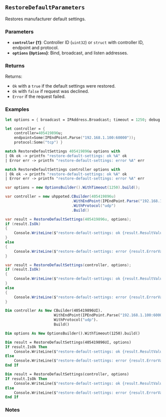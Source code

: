 ## `RestoreDefaultParameters`

Restores manufacturer default settings.

### Parameters
- **`controller` (`T`)**: Controller ID (`uint32`) or `struct` with controller ID, endpoint and protocol.
- **`options` (`Options`)**: Bind, broadcast, and listen addresses.

### Returns

Returns:
- `Ok` with a `true` if the default settings were restored.
- `Ok` with `false` if request was declined.
- `Error` if the request failed.

### Examples

```fsharp
let options = { broadcast = IPAddress.Broadcast; timeout = 1250; debug = true }

let controller = { 
    controller=405419896u; 
    endpoint=Some(IPEndPoint.Parse("192.168.1.100:60000")); 
    protocol:Some("tcp") }

match RestoreDefaultSettings 405419896u options with
| Ok ok -> printfn "restore-default-settings: ok %A" ok
| Error err -> printfn "restore-default-settings: error %A" err

match RestoreDefaultSettings controller options with
| Ok ok -> printfn "restore-default-settings: ok %A" ok
| Error err -> printfn "restore-default-settings: error %A" err
```

```csharp
var options = new OptionsBuilder().WithTimeout(1250).build();

var controller = new uhppoted.CBuilder(405419896u)
                              .WithEndPoint(IPEndPoint.Parse("192.168.1.100:60000"))
                              .WithProtocol("udp")
                              .Build()

var result = RestoreDefaultSettings(405419896u, options);
if (result.IsOk)
{
    Console.WriteLine($"restore-default-settings: ok {result.ResultValue}");
}
else
{
    Console.WriteLine($"restore-default-settings: error {result.ErrorValue}");
}

var result = RestoreDefaultSettings(controller, options);
if (result.IsOk)
{
    Console.WriteLine($"restore-default-settings: ok {result.ResultValue}");
}
else
{
    Console.WriteLine($"restore-default-settings: error {result.ErrorValue}");
}
```

```vb
Dim controller As New CBuilder(405419896UI).
                      WithEndPoint(IPEndPoint.Parse("192.168.1.100:60000")).
                      WithProtocol("udp").
                      Build()

Dim options As New OptionsBuilder().WithTimeout(1250).build()

Dim result = RestoreDefaultSettings(405419896UI, options)
If result.IsOk Then
    Console.WriteLine($"restore-default-settings: ok {result.ResultValue}")
Else
    Console.WriteLine($"restore-default-settings: error {result.ErrorValue}")
End If

Dim result = RestoreDefaultSettings(controller, options)
If result.IsOk Then
    Console.WriteLine($"restore-default-settings: ok {result.ResultValue}")
Else
    Console.WriteLine($"restore-default-settings: error {result.ErrorValue}")
End If
```

### Notes
